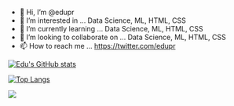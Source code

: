 - 👋 Hi, I’m @edupr
- 👀 I’m interested in ... Data Science, ML, HTML, CSS
- 🌱 I’m currently learning ... Data Science, ML, HTML, CSS
- 💞️ I’m looking to collaborate on ... Data Science, ML, HTML, CSS
- 📫 How to reach me ... https://twitter.com/edupr


[![Edu's GitHub stats](https://github-readme-stats.vercel.app/api?username=edupr)](https://github.com/edupr/github-readme-stats)


[![Top Langs](https://github-readme-stats.vercel.app/api/top-langs/?username=edupr)](https://github.com/edupr/github-readme-stats)




<img src="https://img.shields.io/badge/Python-FFD43B?style=for-the-badge&logo=python&logoColor=blue" />



<!---
edupr/edupr is a ✨ special ✨ repository because its `README.md` (this file) appears on your GitHub profile.
You can click the Preview link to take a look at your changes.
--->
